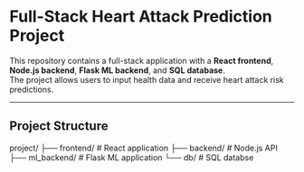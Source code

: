 # Full-Stack Heart Attack Prediction Project

This repository contains a full-stack application with a **React frontend**, **Node.js backend**, **Flask ML backend**, and **SQL database**.  
The project allows users to input health data and receive heart attack risk predictions.

---

## Project Structure

project/
├── frontend/ # React application
├── backend/ # Node.js API
├── ml_backend/ # Flask ML application
└── db/ # SQL databse



